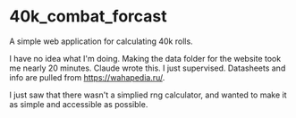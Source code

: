 # 40k_combat_forcast
A simple web application for calculating 40k rolls. 


I have no idea what I'm doing. Making the data folder for the website took me nearly 20 minutes. 
Claude wrote this. I just supervised. Datasheets and info are pulled from https://wahapedia.ru/.

I just saw that there wasn't a simplied rng calculator, and wanted to make it as simple and accessible as possible. 
